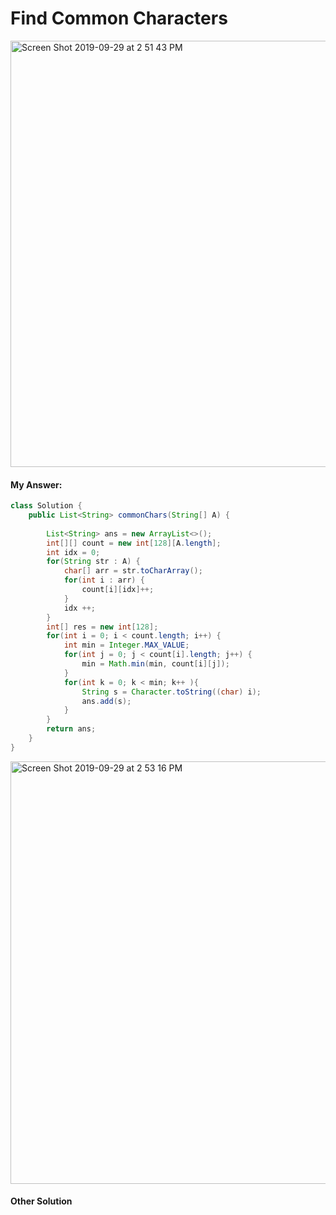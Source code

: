 # Find Common Characters

<img width="682" alt="Screen Shot 2019-09-29 at 2 51 43 PM" src="https://user-images.githubusercontent.com/46575719/65837706-aae54700-e2c8-11e9-85c7-a2197fc5da20.png">


#### My Answer:

```java
class Solution {
    public List<String> commonChars(String[] A) {
        
        List<String> ans = new ArrayList<>();
        int[][] count = new int[128][A.length];
        int idx = 0;
        for(String str : A) {
            char[] arr = str.toCharArray();
            for(int i : arr) {
                count[i][idx]++;
            }
            idx ++;
        }
        int[] res = new int[128];
        for(int i = 0; i < count.length; i++) {
            int min = Integer.MAX_VALUE;
            for(int j = 0; j < count[i].length; j++) {
                min = Math.min(min, count[i][j]);
            }
            for(int k = 0; k < min; k++ ){
                String s = Character.toString((char) i);
                ans.add(s);
            }
        }
        return ans;
    }
}

```

<img width="676" alt="Screen Shot 2019-09-29 at 2 53 16 PM" src="https://user-images.githubusercontent.com/46575719/65837730-e253f380-e2c8-11e9-9891-f0d6aca1654d.png">

#### Other Solution

```java


```
